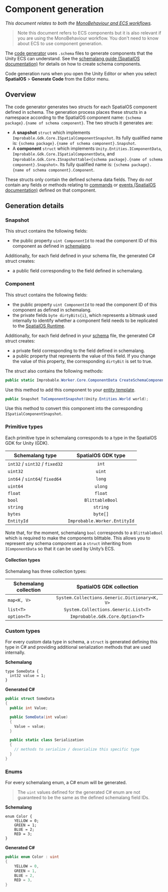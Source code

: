 [//]: # (Doc of docs reference 31)
[//]: # (TODO - Tech writer review)
[//]: # (TODO - Move this doc from ECS to generic - and change its title to not be ECS)
[//]: # (TODO - use discussions about content in here https://docs.google.com/document/d/1IGblyE-pvA4ZyJIjN8PcD1Ct6pE4FNhtlXRdp_Sy97o/edit)
#  Component generation
 _This document relates to both the [MonoBehaviour and ECS workflows]({{urlRoot}}/content/intro-workflows-spatialos-entities)._

> Note this document refers to ECS components but it is also relevant if you are using the MonoBehaviour workflow. You don't need to know about ECS to use component generation.

The [code generator]({{urlRoot}}/content/code-generator) uses `.schema` files to generate components that the Unity ECS can understand. See the [schemalang guide (SpatialOS documentation)](https://docs.improbable.io/reference/latest/shared/schema/introduction#schema-introduction) for details on how to create schema components.

 Code generation runs when you open the Unity Editor or when you select **SpatialOS** > **Generate Code** from the Editor menu.

## Overview

The code generator generates two structs for each SpatialOS component defined in schema. The generation process places these structs in a namespace according to the SpatialOS component name: `{schema package}.{name of schema component}`. The two structs it generates are:

  * A **snapshot** `struct` which implements `Improbable.Gdk.Core.ISpatialComponentSnapshot`. Its fully qualified name is: `{schema package}.{name of schema component}.Snapshot`.
  * A **component** `struct` which implements `Unity.Entities.IComponentData`, `Improbable.Gdk.Core.ISpatialComponentData`, and `Improbable.Gdk.Core.ISnapshottable<{schema package}.{name of schema component}.Snapshot>`. Its fully qualified name is: `{schema package}.{name of schema component}.Component`.

These structs only contain the defined schema data fields. They do *not* contain any fields or methods relating to [commands]({{urlRoot}}/content/ecs/sending-receiving-component-commands) or [events (SpatialOS documentation)](https://docs.improbable.io/reference/latest/shared/glossary#event) defined on that component.

## Generation details

### Snapshot

This struct contains the following fields:

  * the public property `uint ComponentId` to read the component ID of this component as defined in [schemalang](https://docs.improbable.io/reference/latest/shared/glossary#schemalang).

Additionally, for each field defined in your schema file, the generated C# struct creates:
  
  * a public field corresponding to the field defined in schemalang.

### Component

This struct contains the following fields:

  * the public property `uint ComponentId` to read the component ID of this component as defined in schemalang.
  * the private fields `byte dirtyBits{i}`, which represents a bitmask used internally to identify whether a component field needs to be replicated to the [SpatialOS Runtime]({{urlRoot}}/content/glossary#spatialos-runtime).

Additionally, for each field defined in your [schema]({{urlRoot}}/content/glossary#schema) file, the generated C# struct creates:

  * a private field corresponding to the field defined in schemalang.
  * a public property that represents the value of this field. If you change the value of this property, the corresponding `dirtyBit` is set to true.

The struct also contains the following methods:
```csharp
public static Improbable.Worker.Core.ComponentData CreateSchemaComponentData({arguments: the fields defined in schemalang})
```

Use this method to add this component to your [entity template]({{urlRoot}}/content/entity-templates).

```csharp
public Snapshot ToComponentSnapshot(Unity.Entities.World world);
```

Use this method to convert this component into the corresponding `ISpatialComponentSnapshot`.

### Primitive types
Each primitive type in schemalang corresponds to a type in the SpatialOS GDK for Unity (GDK).

| Schemalang type                | SpatialOS GDK type      |
| ------------------------------ | :---------------------: |
| `int32` / `sint32` / `fixed32` | `int`                   |
| `uint32`                       | `uint`                  |
| `int64` / `sint64`/ `fixed64`  | `long`                  |
| `uint64`                       | `ulong`                 |
| `float`                        | `float`                 |
| `bool`                         | `BlittableBool`         |
| `string`                       | `string`                |
| `bytes`                        | `byte[]`                |
| `EntityId`                     | `Improbable.Worker.EntityId` |

Note that, for the moment, schemalang `bool` corresponds to a `BlittableBool` which is required to make the components blittable. This allows you to represent any schema component as a `struct` inheriting from `IComponentData` so that it can be used by Unity’s ECS.

#### Collection types
Schemalang has three collection types:

| Schemalang collection | SpatialOS GDK collection                          |
| --------------------- | :-----------------------------------------------: |
| `map<K, V>`           | `System.Collections.Generic.Dictionary<K, V>`     |
| `list<T>`             | `System.Collections.Generic.List<T>`              |
| `option<T>`           | `Improbable.Gdk.Core.Option<T>`                              |


### Custom types
For every custom data type in schema, a `struct` is generated defining this type in C# and providing additional serialization methods that are used internally.

**Schemalang**
```
type SomeData {
  int32 value = 1;
}
```

**Generated C#**
```	csharp
public struct SomeData
{
  public int Value;

  public SomeData(int value)
  {
    Value = value;
  }

  public static class Serialization
  {
    // methods to serialize / deserialize this specific type
  }
}
```

### Enums
For every schemalang enum, a C# enum will be generated.
> The `uint` values defined for the generated C# enum are not guaranteed to be the same as the defined schemalang field IDs.

**Schemalang**
```
enum Color {
    YELLOW = 0;
    GREEN = 1;
    BLUE = 2;
    RED = 3;
}

```
**Generated C#**
```csharp
public enum Color : uint
{
    YELLOW = 0,
    GREEN = 1,
    BLUE = 2,
    RED = 3,
}
```

